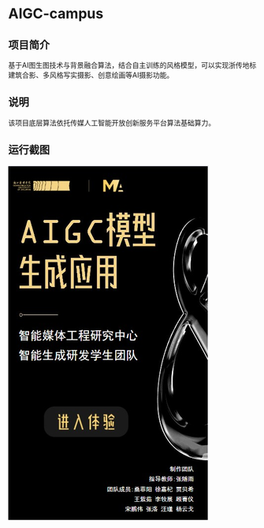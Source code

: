 # AIGC-campus
## 项目简介
基于AI图生图技术与背景融合算法，结合自主训练的风格模型，可以实现浙传地标建筑合影、多风格写实摄影、创意绘画等AI摄影功能。
## 说明
该项目底层算法依托传媒人工智能开放创新服务平台算法基础算力。
## 运行截图
![image](https://github.com/JeanMuyx/AIGC-campus/blob/main/image/%E9%A6%96%E9%A1%B5.jpg)
